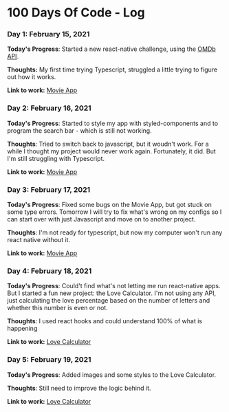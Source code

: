 # 100 Days Of Code - Log

### Day 1: February 15, 2021

**Today's Progress**: Started a new react-native challenge, using the [OMDb API](http://www.omdbapi.com/). 

**Thoughts:** My first time trying Typescript, struggled a little trying to figure out how it works.

**Link to work:** [Movie App](https://github.com/varelabeatriz/desafio-mestres-da-web)

### Day 2: February 16, 2021

**Today's Progress**: Started to style my app with styled-components and to program the search bar - which is still not working.

**Thoughts**: Tried to switch back to javascript, but it woudn't work. For a while I thought my project would never work again. Fortunately, it did. But I'm still struggling with Typescript.

**Link to work:** [Movie App](https://github.com/varelabeatriz/desafio-mestres-da-web)

### Day 3: February 17, 2021

**Today's Progress**: Fixed some bugs on the Movie App, but got stuck on some type errors. Tomorrow I will try to fix what's wrong on my configs so I can start over with just Javascript and move on to another project.

**Thoughts**: I'm not ready for typescript, but now my computer won't run any react native without it.

**Link to work:** [Movie App](https://github.com/varelabeatriz/desafio-mestres-da-web)

### Day 4: February 18, 2021

**Today's Progress**: Could't find what's not letting me run react-native apps. But I started a fun new project: the Love Calculator. I'm not using any API, just calculating the love percentage based on the number of letters and whether this number is even or not.

**Thoughts**: I used react hooks and could understand 100% of what is happening

**Link to work:** [Love Calculator](https://github.com/varelabeatriz/LoveCalculator)

### Day 5: February 19, 2021

**Today's Progress**: Added images and some styles to the Love Calculator.

**Thoughts**: Still need to improve the logic behind it.

**Link to work:** [Love Calculator](https://github.com/varelabeatriz/LoveCalculator)



